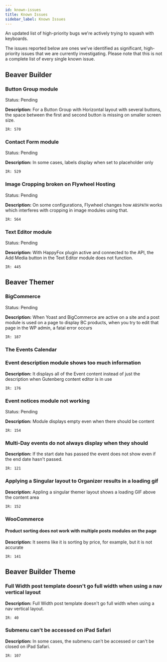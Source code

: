 ```yaml
---
id: known-issues
title: Known Issues
sidebar_label: Known Issues
---
```


An updated list of high-priority bugs we're actively trying to squash with keyboards.

The issues reported below are ones we’ve identified as significant, high-priority issues that we are currently investigating. Please note that this is not a complete list of every single known issue.

## Beaver Builder

### Button Group module
<p><span class="badge badge--primary">Status: Pending</span></p>

**Description:** For a Button Group with Horizontal layout with several buttons, the space between the first and second button is missing on smaller screen size.

`IR: 570`

### Contact Form module

<p><span class="badge badge--primary">Status: Pending</span></p>

**Description:** In some cases, labels display when set to placeholder only

`IR: 529`

### Image Cropping broken on Flywheel Hosting

<p><span class="badge badge--primary">Status: Pending</span></p>

**Description:** On some configurations, Flywheel changes how `ABSPATH` works which interferes with cropping in image modules using that.

`IR: 564`

### Text Editor module

<p><span class="badge badge--primary">Status: Pending</span></p>

**Description:** With HappyFox plugin active and connected to the API, the Add Media button in the Text Editor module does not function.

`IR: 445`

## Beaver Themer

### BigCommerce

<p><span class="badge badge--primary">Status: Pending</span></p>

**Description:** When Yoast and BigCommerce are active on a site and a post module is used on a page to display BC products, when you try to edit that page in the WP admin, a fatal error occurs

`IR: 187`

### The Events Calendar

### Event description module shows too much information

**Description:** It displays all of the Event content instead of just the description when Gutenberg content editor is in use

`IR: 176`

### Event notices module not working

<p><span class="badge badge--primary">Status: Pending</span></p>

**Description:** Module displays empty even when there should be content

`IR: 154`

### Multi-Day events do not always display when they should

**Description:** If the start date has passed the event does not show even if the end date hasn't passed.

`IR: 121`

### Applying a Singular layout to Organizer results in a loading gif

**Description:** Appling a singular themer layout shows a loading GIF above the content area

`IR: 152`

### WooCommerce

#### Product sorting does not work with multiple posts modules on the page

**Description:** It seems like it is sorting by price, for example, but it is not accurate

`IR: 141`

## Beaver Builder Theme

### Full Width post template doesn't go full width when using a nav vertical layout

**Description:** Full Width post template doesn't go full width when using a nav vertical layout.

`IR: 40`

### Submenu can't be accessed on iPad Safari

**Description:** In some cases, the submenu can't be accessed or can't be closed on iPad Safari.

`IR: 107`
